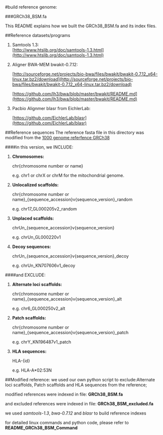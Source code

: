 #build reference genome:

###GRCh38_BSM.fa

This README explains how we built the GRCh38_BSM.fa and its index files.

##Reference datasets/programs
1. Samtools 1.3:  
    [http://www.htslib.org/doc/samtools-1.3.html](http://www.htslib.org/doc/samtools-1.3.html)

2. Aligner BWA-MEM bwakit-0.7.12: 

    [http://sourceforge.net/projects/bio-bwa/files/bwakit/bwakit-0.7.12_x64-linux.tar.bz2/download](http://sourceforge.net/projects/bio-bwa/files/bwakit/bwakit-0.7.12_x64-linux.tar.bz2/download)
    
    [https://github.com/lh3/bwa/blob/master/bwakit/README.md](https://github.com/lh3/bwa/blob/master/bwakit/README.md)

3. Pacbio Alignmer blasr from EichlerLab: 

    [https://github.com/EichlerLab/blasr](https://github.com/EichlerLab/blasr)

##Reference sequences
The reference fasta file in this directory was modified from the [1000 genome referfence GRCh38](ftp://ftp-trace.ncbi.nih.gov/1000genomes/ftp/technical/reference/GRCh38_reference_genome/GRCh38_full_analysis_set_plus_decoy_hla.fa)

####in this version, we INCLUDE:
1.  **Chromosomes:**
  
    chr{chromosome number or name}

    e.g. chr1 or chrX or chrM for the mitochondrial genome.

2.  **Unlocalized scaffolds:**

    chr{chromosome number or name}_{sequence_accession}v{sequence_version}_random
    
    e.g. chr17_GL000205v2_random
    
3.  **Unplaced scaffolds:**

    chrUn_{sequence_accession}v{sequence_version}

    e.g. chrUn_GL000220v1
    
4.  **Decoy sequences:**

    chrUn_{sequence_accession}v{sequence_version}_decoy
    
    e.g. chrUn_KN707606v1_decoy


####and EXCLUDE:
 1. **Alternate loci scaffolds:**
 
    chr{chromosome number or name}_{sequence_accession}v{sequence_version}_alt

    e.g. chr6_GL000250v2_alt
    
2.  **Patch scaffolds:**

    chr{chromosome number or name}_{sequence_accession}v{sequence_version}_patch

    e.g. chrY_KN196487v1_patch 
    
3.  **HLA sequences:**

    HLA-{id}

    e.g. HLA-A*02:53N
 

##Modified reference:
we used our own python script to exclude:Alternate loci scaffolds, Patch scaffolds and HLA sequences from the reference; 

modified references were indexed in file: **GRCh38_BSM.fa**

and excluded references were indexed in file: **GRCh38_BSM_excluded.fa**

we used *samtools-1.3*, *bwa-0.7.12* and *blasr* to build reference indexes 

for detailed linux commands and python code, please refer to **README_GRCh38_BSM_Command**
